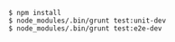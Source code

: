     $ npm install
    $ node_modules/.bin/grunt test:unit-dev
    $ node_modules/.bin/grunt test:e2e-dev


